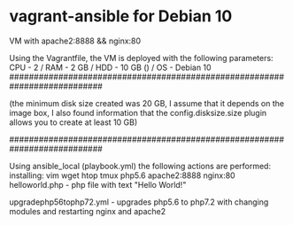 # vagrant-ansible for Debian 10
VM with apache2:8888 &amp;&amp; nginx:80

Using the Vagrantfile, the VM is deployed with the following parameters:
CPU - 2 / RAM - 2 GB / HDD - 10 GB () / OS - Debian 10
###########################################################################

(the minimum disk size created was 20 GB, I assume that it depends on the image box, I also found information that the config.disksize.size plugin allows you to create at least 10 GB)

###########################################################################

Using ansible_local (playbook.yml) the following actions are performed:
 installing: vim
              wget
              htop
              tmux
              php5.6
              apache2:8888
              nginx:80
helloworld.php - php file with text "Hello World!"

upgradephp56tophp72.yml - upgrades php5.6 to php7.2 with changing modules and restarting nginx and apache2
